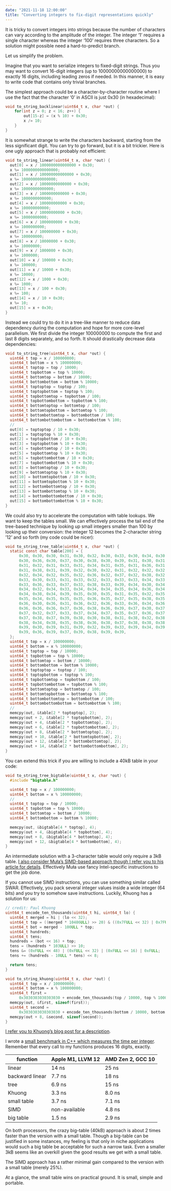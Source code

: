 ```yaml
---
date: "2021-11-18 12:00:00"
title: "Converting integers to fix-digit representations quickly"
---
```




It is tricky to convert integers into strings because the number of characters can vary according to the amplitude of the integer. The integer &lsquo;1&rsquo; requires a single character whereas the integer &lsquo;100&rsquo; requires three characters. So a solution might possible need a hard-to-predict branch.

Let us simplify the problem.

Imagine that you want to serialize integers to fixed-digit strings. Thus you may want to convert 16-digit integers (up to 10000000000000000) to exactly 16 digits, including leading zeros if needed. In this manner, it is easy to write code that contains only trivial branches.

The simplest approach could be a character-by-character routine where I use the fact that the character &lsquo;0&rsquo; in ASCII is just 0x30 (in hexadecimal):
```C
void to_string_backlinear(uint64_t x, char *out) {
    for(int z = 0; z < 16; z++) {
        out[15-z] = (x % 10) + 0x30;
        x /= 10;
    }
}
```




It is somewhat strange to write the characters backward, starting from the less significant digit. You can try to go forward, but it is a bit trickier. Here is one ugly approach that is probably not efficient:
```C
void to_string_linear(uint64_t x, char *out) {
  out[0] = x / 1000000000000000 + 0x30;
  x %= 1000000000000000;
  out[1] = x / 100000000000000 + 0x30;
  x %= 100000000000000;
  out[2] = x / 10000000000000 + 0x30;
  x %= 10000000000000;
  out[3] = x / 1000000000000 + 0x30;
  x %= 1000000000000;
  out[4] = x / 100000000000 + 0x30;
  x %= 100000000000;
  out[5] = x / 10000000000 + 0x30;
  x %= 10000000000;
  out[6] = x / 1000000000 + 0x30;
  x %= 1000000000;
  out[7] = x / 100000000 + 0x30;
  x %= 100000000;
  out[8] = x / 10000000 + 0x30;
  x %= 10000000;
  out[9] = x / 1000000 + 0x30;
  x %= 1000000;
  out[10] = x / 100000 + 0x30;
  x %= 100000;
  out[11] = x / 10000 + 0x30;
  x %= 10000;
  out[12] = x / 1000 + 0x30;
  x %= 1000;
  out[13] = x / 100 + 0x30;
  x %= 100;
  out[14] = x / 10 + 0x30;
  x %= 10;
  out[15] = x + 0x30;
}
```


Instead we could try to do it in a tree-like manner to reduce data dependency during the computation and hope for more core-level parallelism. We first divide the integer 100000000 to compute the first and last 8 digits separately, and so forth. It should drastically decrease data dependencies:
```C
void to_string_tree(uint64_t x, char *out) {
  uint64_t top = x / 100000000;
  uint64_t bottom = x % 100000000;      
  uint64_t toptop = top / 10000;
  uint64_t topbottom = top % 10000;
  uint64_t bottomtop = bottom / 10000;
  uint64_t bottombottom = bottom % 10000;
  uint64_t toptoptop = toptop / 100;
  uint64_t toptopbottom = toptop % 100;
  uint64_t topbottomtop = topbottom / 100;
  uint64_t topbottombottom = topbottom % 100;
  uint64_t bottomtoptop = bottomtop / 100;
  uint64_t bottomtopbottom = bottomtop % 100;
  uint64_t bottombottomtop = bottombottom / 100;
  uint64_t bottombottombottom = bottombottom % 100;
  //
  out[0] = toptoptop / 10 + 0x30;
  out[1] = toptoptop % 10 + 0x30;
  out[2] = toptopbottom / 10 + 0x30;
  out[3] = toptopbottom % 10 + 0x30;
  out[4] = topbottomtop / 10 + 0x30;
  out[5] = topbottomtop % 10 + 0x30;
  out[6] = topbottombottom / 10 + 0x30;
  out[7] = topbottombottom % 10 + 0x30;
  out[8] = bottomtoptop / 10 + 0x30;
  out[9] = bottomtoptop % 10 + 0x30;
  out[10] = bottomtopbottom / 10 + 0x30;
  out[11] = bottomtopbottom % 10 + 0x30;
  out[12] = bottombottomtop / 10 + 0x30;
  out[13] = bottombottomtop % 10 + 0x30;
  out[14] = bottombottombottom / 10 + 0x30;
  out[15] = bottombottombottom % 10 + 0x30;
}
```


We could also try to accelerate the computation with table lookups. We want to keep the tables small. We can effectively process the tail end of the tree-based technique by looking up small integers smaller than 100 by looking up their conversion: the integer 12 becomes the 2-character string &rsquo;12&rsquo; and so forth (my code could be nicer):
```C
void to_string_tree_table(uint64_t x, char *out) {
  static const char table[200] = {
      0x30, 0x30, 0x30, 0x31, 0x30, 0x32, 0x30, 0x33, 0x30, 0x34, 0x30, 0x35,
      0x30, 0x36, 0x30, 0x37, 0x30, 0x38, 0x30, 0x39, 0x31, 0x30, 0x31, 0x31,
      0x31, 0x32, 0x31, 0x33, 0x31, 0x34, 0x31, 0x35, 0x31, 0x36, 0x31, 0x37,
      0x31, 0x38, 0x31, 0x39, 0x32, 0x30, 0x32, 0x31, 0x32, 0x32, 0x32, 0x33,
      0x32, 0x34, 0x32, 0x35, 0x32, 0x36, 0x32, 0x37, 0x32, 0x38, 0x32, 0x39,
      0x33, 0x30, 0x33, 0x31, 0x33, 0x32, 0x33, 0x33, 0x33, 0x34, 0x33, 0x35,
      0x33, 0x36, 0x33, 0x37, 0x33, 0x38, 0x33, 0x39, 0x34, 0x30, 0x34, 0x31,
      0x34, 0x32, 0x34, 0x33, 0x34, 0x34, 0x34, 0x35, 0x34, 0x36, 0x34, 0x37,
      0x34, 0x38, 0x34, 0x39, 0x35, 0x30, 0x35, 0x31, 0x35, 0x32, 0x35, 0x33,
      0x35, 0x34, 0x35, 0x35, 0x35, 0x36, 0x35, 0x37, 0x35, 0x38, 0x35, 0x39,
      0x36, 0x30, 0x36, 0x31, 0x36, 0x32, 0x36, 0x33, 0x36, 0x34, 0x36, 0x35,
      0x36, 0x36, 0x36, 0x37, 0x36, 0x38, 0x36, 0x39, 0x37, 0x30, 0x37, 0x31,
      0x37, 0x32, 0x37, 0x33, 0x37, 0x34, 0x37, 0x35, 0x37, 0x36, 0x37, 0x37,
      0x37, 0x38, 0x37, 0x39, 0x38, 0x30, 0x38, 0x31, 0x38, 0x32, 0x38, 0x33,
      0x38, 0x34, 0x38, 0x35, 0x38, 0x36, 0x38, 0x37, 0x38, 0x38, 0x38, 0x39,
      0x39, 0x30, 0x39, 0x31, 0x39, 0x32, 0x39, 0x33, 0x39, 0x34, 0x39, 0x35,
      0x39, 0x36, 0x39, 0x37, 0x39, 0x38, 0x39, 0x39,
  };
  uint64_t top = x / 100000000;
  uint64_t bottom = x % 100000000;
  uint64_t toptop = top / 10000;
  uint64_t topbottom = top % 10000;
  uint64_t bottomtop = bottom / 10000;
  uint64_t bottombottom = bottom % 10000;
  uint64_t toptoptop = toptop / 100;
  uint64_t toptopbottom = toptop % 100;
  uint64_t topbottomtop = topbottom / 100;
  uint64_t topbottombottom = topbottom % 100;
  uint64_t bottomtoptop = bottomtop / 100;
  uint64_t bottomtopbottom = bottomtop % 100;
  uint64_t bottombottomtop = bottombottom / 100;
  uint64_t bottombottombottom = bottombottom % 100;
  //
  memcpy(out, &table[2 * toptoptop], 2);
  memcpy(out + 2, &table[2 * toptopbottom], 2);
  memcpy(out + 4, &table[2 * topbottomtop], 2);
  memcpy(out + 6, &table[2 * topbottombottom], 2);
  memcpy(out + 8, &table[2 * bottomtoptop], 2);
  memcpy(out + 10, &table[2 * bottomtopbottom], 2);
  memcpy(out + 12, &table[2 * bottombottomtop], 2);
  memcpy(out + 14, &table[2 * bottombottombottom], 2);
}
```


You can extend this trick if you are willing to include a 40kB table in your code:
```C
void to_string_tree_bigtable(uint64_t x, char *out) {
  #include "bigtable.h"

  uint64_t top = x / 100000000;
  uint64_t bottom = x % 100000000;
  //
  uint64_t toptop = top / 10000;
  uint64_t topbottom = top % 10000;
  uint64_t bottomtop = bottom / 10000;
  uint64_t bottombottom = bottom % 10000;

  memcpy(out, &bigtable[4 * toptop], 4);
  memcpy(out + 4, &bigtable[4 * topbottom], 4);
  memcpy(out + 8, &bigtable[4 * bottomtop], 4);
  memcpy(out + 12, &bigtable[4 * bottombottom], 4);
}
```




An intermediate solution with a 3-character table would only require a 3kB table. [I also consider Muła&rsquo;s SIMD-based approach though I refer you to his article for details](http://www.0x80.pl/articles/sse-itoa.html). Effectively Muła use fancy Intel-specific instructions to get the job done.

If you cannot use SIMD instructions, you can use something similar called SWAR. Effectively, you pack several integer values inside a wide integer (64 bits) and you try to somehow save instructions. Luckily, Khuong has a solution for us:
```C
// credit: Paul Khuong
uint64_t encode_ten_thousands(uint64_t hi, uint64_t lo) {
  uint64_t merged = hi | (lo << 32);
  uint64_t top = ((merged * 10486ULL) >> 20) & ((0x7FULL << 32) | 0x7FULL);
  uint64_t bot = merged - 100ULL * top;
  uint64_t hundreds;
  uint64_t tens;
  hundreds = (bot << 16) + top;
  tens = (hundreds * 103ULL) >> 10;
  tens &= (0xFULL << 48) | (0xFULL << 32) | (0xFULL << 16) | 0xFULL;
  tens += (hundreds - 10ULL * tens) << 8;

  return tens;
}

void to_string_khuong(uint64_t x, char *out) {
  uint64_t top = x / 100000000;
  uint64_t bottom = x % 100000000;
  uint64_t first =
      0x3030303030303030 + encode_ten_thousands(top / 10000, top % 10000);
  memcpy(out, &first, sizeof(first));
  uint64_t second =
      0x3030303030303030 + encode_ten_thousands(bottom / 10000, bottom % 10000);
  memcpy(out + 8, &second, sizeof(second));
}
```




[I refer you to Khuong&rsquo;s blog post for a description](https://pvk.ca/Blog/2017/12/22/appnexus-common-framework-its-out-also-how-to-print-integers-faster/).

I wrote a [small benchmark in C++ which measures the time per integer](https://github.com/lemire/Code-used-on-Daniel-Lemire-s-blog/tree/master/2021/11/17). Remember that every call to my functions produces 16 digits, exactly.

function                 |Apple M1, LLVM 12        |AMD Zen 2, GCC 10        |
-------------------------|-------------------------|-------------------------|
linear                   |14 ns                    |25 ns                    |
backward linear          |7.7 ns                   |18 ns                    |
tree                     |6.9 ns                   |15 ns                    |
Khuong                   |3.3 ns                   |8.0 ns                   |
small table              |3.7 ns                   |7.1 ns                   |
SIMD                     |non-available            |4.8 ns                   |
big table                |1.5 ns                   |2.9 ns                   |


On both processors, the crazy big-table (40kB) approach is about 2 times faster than the version with a small table. Though a big-table can be justified in some instances, my feeling is that only in niche applications would such a big table be acceptable for such a narrow task. Even a smaller 3kB seems like an overkill given the good results we get with a small table.

The SIMD approach has a rather minimal gain compared to the version with a small table (merely 25%).

At a glance, the small table wins on practical ground. It is small, simple and portable.

&nbsp;

